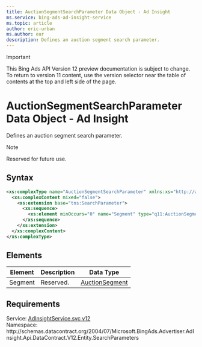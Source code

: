 ```yaml
---
title: AuctionSegmentSearchParameter Data Object - Ad Insight
ms.service: bing-ads-ad-insight-service
ms.topic: article
author: eric-urban
ms.author: eur
description: Defines an auction segment search parameter.
---
```

> [!IMPORTANT]
> This Bing Ads API Version 12 preview documentation is subject to change. To return to version 11 content, use the version selector near the table of contents at the top and left side of the page.

# AuctionSegmentSearchParameter Data Object - Ad Insight
Defines an auction segment search parameter.

> [!NOTE]
> Reserved for future use.

## Syntax
```xml
<xs:complexType name="AuctionSegmentSearchParameter" xmlns:xs="http://www.w3.org/2001/XMLSchema">
  <xs:complexContent mixed="false">
    <xs:extension base="tns:SearchParameter">
      <xs:sequence>
        <xs:element minOccurs="0" name="Segment" type="q11:AuctionSegment" xmlns:q11="http://schemas.datacontract.org/2004/07/Microsoft.BingAds.Advertiser.AdInsight.Api.DataContract.V12.Entity" />
      </xs:sequence>
    </xs:extension>
  </xs:complexContent>
</xs:complexType>
```

## <a name="elements"></a>Elements

|Element|Description|Data Type|
|-----------|---------------|-------------|
|<a name="segment"></a>Segment|Reserved.|[AuctionSegment](auctionsegment.md)|

## Requirements
Service: [AdInsightService.svc v12](https://adinsight.api.bingads.microsoft.com/Api/Advertiser/AdInsight/v12/AdInsightService.svc)  
Namespace: http\://schemas.datacontract.org/2004/07/Microsoft.BingAds.Advertiser.AdInsight.Api.DataContract.V12.Entity.SearchParameters  

